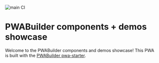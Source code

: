 ![main CI](https://github.com/pwa-builder/pwa-features/workflows/main%20CI/badge.svg)

# PWABuilder components + demos showcase

Welcome to the PWABuilder components and demos showcase! This PWA is built with the [PWABuilder pwa-starter](https://github.com/pwa-builder/pwa-starter).
